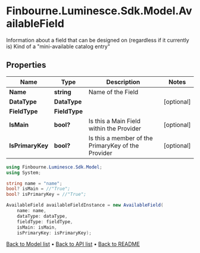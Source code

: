 # Finbourne.Luminesce.Sdk.Model.AvailableField
Information about a field that can be designed on (regardless if it currently is)  Kind of a \"mini-available catalog entry\"

## Properties

Name | Type | Description | Notes
------------ | ------------- | ------------- | -------------
**Name** | **string** | Name of the Field | 
**DataType** | **DataType** |  | [optional] 
**FieldType** | **FieldType** |  | 
**IsMain** | **bool?** | Is this a Main Field within the Provider | [optional] 
**IsPrimaryKey** | **bool?** | Is this a member of the PrimaryKey of the Provider | [optional] 

```csharp
using Finbourne.Luminesce.Sdk.Model;
using System;

string name = "name";
bool? isMain = //"True";
bool? isPrimaryKey = //"True";

AvailableField availableFieldInstance = new AvailableField(
    name: name,
    dataType: dataType,
    fieldType: fieldType,
    isMain: isMain,
    isPrimaryKey: isPrimaryKey);
```

[Back to Model list](../README.md#documentation-for-models) &#8226; [Back to API list](../README.md#documentation-for-api-endpoints) &#8226; [Back to README](../README.md)
